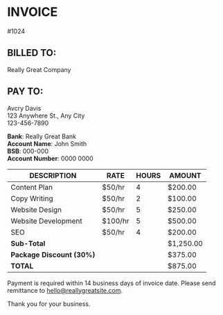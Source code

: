# INVOICE

#1024

## BILLED TO: 
Really Great Company  
## PAY TO: 
Avcry Davis  
123 Anywhere St., Any City  
123-456-7890  

**Bank**: Really Great Bank  
**Account Name**: John Smith  
**BSB**: 000-000  
**Account Number**: 0000 0000  

| DESCRIPTION          | RATE   | HOURS | AMOUNT   |
|----------------------|--------|-------|----------|
| Content Plan         | $50/hr | 4     | $200.00  |
| Copy Writing         | $50/hr | 2     | $100.00  |
| Website Design       | $50/hr | 5     | $250.00  |
| Website Development   | $100/hr| 5     | $500.00  |
| SEO                  | $50/hr | 4     | $200.00  |
| **Sub-Total**        |        |       | $1,250.00|
| **Package Discount (30%)** | |       | $375.00  |
| **TOTAL**            |        |       | $875.00  |

Payment is required within 14 business days of invoice date. Please send remittance to hello@reallygreatsite.com.

Thank you for your business.